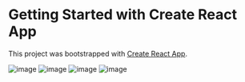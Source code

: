 # Getting Started with Create React App

This project was bootstrapped with [Create React App](https://github.com/facebook/create-react-app).


![image](https://github.com/user-attachments/assets/aabb2036-ceb5-4cdc-a0c0-8a29300856dd)
![image](https://github.com/user-attachments/assets/a0c19982-7204-4467-81a4-e2a2d8f9d41e)
![image](https://github.com/user-attachments/assets/8176347c-d700-42b1-974f-a5456238fe11)
![image](https://github.com/user-attachments/assets/7c7df9ac-5927-47f8-aebe-1518accd0961)


